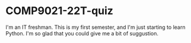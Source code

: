 # COMP9021-22T-quiz
I'm an IT freshman.
This is my first semester, and I'm just starting to learn Python.
I'm so glad that you could give me a bit of suggustion.
